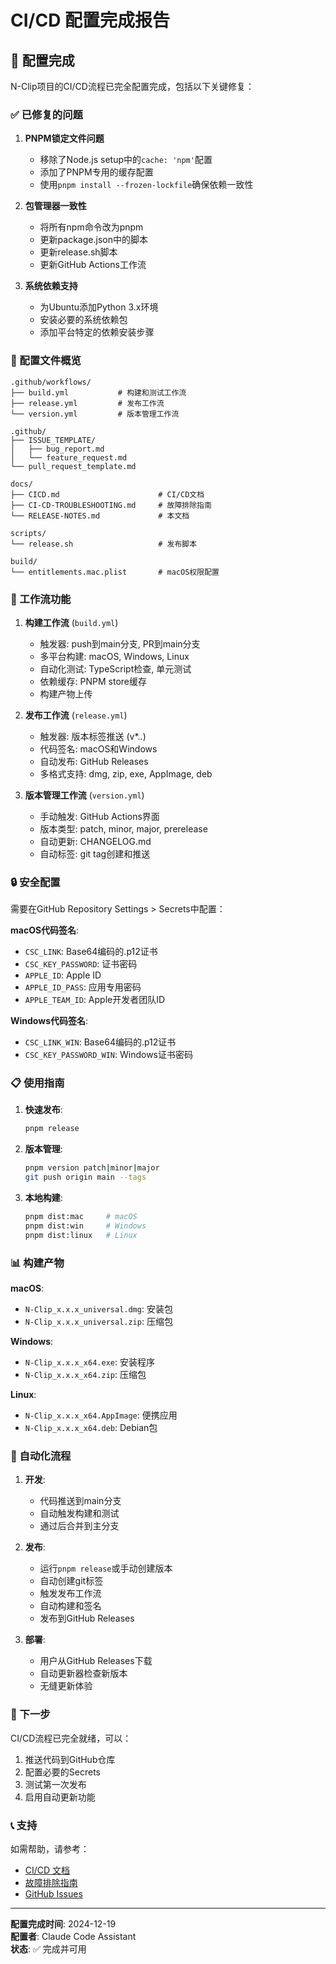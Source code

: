 # CI/CD 配置完成报告

## 🎯 配置完成

N-Clip项目的CI/CD流程已完全配置完成，包括以下关键修复：

### ✅ 已修复的问题

1. **PNPM锁定文件问题**
   - 移除了Node.js setup中的`cache: 'npm'`配置
   - 添加了PNPM专用的缓存配置
   - 使用`pnpm install --frozen-lockfile`确保依赖一致性

2. **包管理器一致性**
   - 将所有npm命令改为pnpm
   - 更新package.json中的脚本
   - 更新release.sh脚本
   - 更新GitHub Actions工作流

3. **系统依赖支持**
   - 为Ubuntu添加Python 3.x环境
   - 安装必要的系统依赖包
   - 添加平台特定的依赖安装步骤

### 🔧 配置文件概览

```
.github/workflows/
├── build.yml           # 构建和测试工作流
├── release.yml         # 发布工作流
└── version.yml         # 版本管理工作流

.github/
├── ISSUE_TEMPLATE/
│   ├── bug_report.md
│   └── feature_request.md
└── pull_request_template.md

docs/
├── CICD.md                      # CI/CD文档
├── CI-CD-TROUBLESHOOTING.md     # 故障排除指南
└── RELEASE-NOTES.md             # 本文档

scripts/
└── release.sh                   # 发布脚本

build/
└── entitlements.mac.plist       # macOS权限配置
```

### 🚀 工作流功能

1. **构建工作流** (`build.yml`)
   - 触发器: push到main分支, PR到main分支
   - 多平台构建: macOS, Windows, Linux
   - 自动化测试: TypeScript检查, 单元测试
   - 依赖缓存: PNPM store缓存
   - 构建产物上传

2. **发布工作流** (`release.yml`)
   - 触发器: 版本标签推送 (v*.*.*)
   - 代码签名: macOS和Windows
   - 自动发布: GitHub Releases
   - 多格式支持: dmg, zip, exe, AppImage, deb

3. **版本管理工作流** (`version.yml`)
   - 手动触发: GitHub Actions界面
   - 版本类型: patch, minor, major, prerelease
   - 自动更新: CHANGELOG.md
   - 自动标签: git tag创建和推送

### 🔒 安全配置

需要在GitHub Repository Settings > Secrets中配置：

**macOS代码签名**:
- `CSC_LINK`: Base64编码的.p12证书
- `CSC_KEY_PASSWORD`: 证书密码
- `APPLE_ID`: Apple ID
- `APPLE_ID_PASS`: 应用专用密码
- `APPLE_TEAM_ID`: Apple开发者团队ID

**Windows代码签名**:
- `CSC_LINK_WIN`: Base64编码的.p12证书
- `CSC_KEY_PASSWORD_WIN`: Windows证书密码

### 📋 使用指南

1. **快速发布**:
   ```bash
   pnpm release
   ```

2. **版本管理**:
   ```bash
   pnpm version patch|minor|major
   git push origin main --tags
   ```

3. **本地构建**:
   ```bash
   pnpm dist:mac     # macOS
   pnpm dist:win     # Windows
   pnpm dist:linux   # Linux
   ```

### 📊 构建产物

**macOS**:
- `N-Clip_x.x.x_universal.dmg`: 安装包
- `N-Clip_x.x.x_universal.zip`: 压缩包

**Windows**:
- `N-Clip_x.x.x_x64.exe`: 安装程序
- `N-Clip_x.x.x_x64.zip`: 压缩包

**Linux**:
- `N-Clip_x.x.x_x64.AppImage`: 便携应用
- `N-Clip_x.x.x_x64.deb`: Debian包

### 🔄 自动化流程

1. **开发**:
   - 代码推送到main分支
   - 自动触发构建和测试
   - 通过后合并到主分支

2. **发布**:
   - 运行`pnpm release`或手动创建版本
   - 自动创建git标签
   - 触发发布工作流
   - 自动构建和签名
   - 发布到GitHub Releases

3. **部署**:
   - 用户从GitHub Releases下载
   - 自动更新器检查新版本
   - 无缝更新体验

### 🎉 下一步

CI/CD流程已完全就绪，可以：

1. 推送代码到GitHub仓库
2. 配置必要的Secrets
3. 测试第一次发布
4. 启用自动更新功能

### 📞 支持

如需帮助，请参考：
- [CI/CD 文档](./CICD.md)
- [故障排除指南](./CI-CD-TROUBLESHOOTING.md)
- [GitHub Issues](https://github.com/mark/n-clip/issues)

---

**配置完成时间**: 2024-12-19  
**配置者**: Claude Code Assistant  
**状态**: ✅ 完成并可用